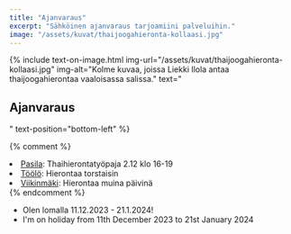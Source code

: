 ```yaml
---
title: "Ajanvaraus"
excerpt: "Sähköinen ajanvaraus tarjoamiini palveluihin."
image: "/assets/kuvat/thaijoogahieronta-kollaasi.jpg"
---
```

{% include text-on-image.html img-url="/assets/kuvat/thaijoogahieronta-kollaasi.jpg" img-alt="Kolme kuvaa, joissa Liekki Ilola antaa thaijoogahierontaa vaaloisassa salissa." text="<h2>Ajanvaraus</h2>" text-position="bottom-left" %}


{% comment %}
	<li><a class="textlink" href="/yhteystiedot#pasila">Pasila</a>: Thaihierontatyöpaja 2.12 klo 16-19 </li>
	<li><a class="textlink" href="/yhteystiedot#töölö">Töölö</a>: Hierontaa torstaisin</li>
	<li><a class="textlink" href="/yhteystiedot#Viikinmäki">Viikinmäki</a>: Hierontaa muina päivinä</li>
{% endcomment %}
<ul>
	<li> Olen lomalla 11.12.2023 - 21.1.2024! </li>
	<li> I'm on holiday from 11th December 2023 to 21st January 2024 </li>
</ul>

<script type="text/javascript" language="javascript">(function(d,s,i,c,j,a){a=d.getElementsByTagName(s)[0];if(d.getElementById(i))return;j=d.createElement(s);j.id=i;j.async=1;j.setAttribute("data-c",c);j.src="https://static.vello.fi/js/wizard/vwiz.js";a.parentNode.insertBefore(j,a);}(document,"script","vello-wizard-sdk","liekki-wellness"));</script>
<div id="vello-wizard"></div>